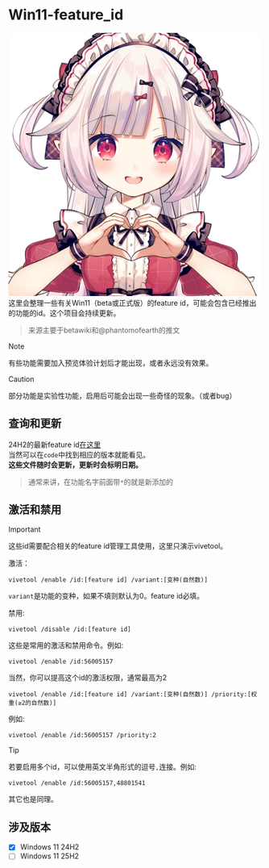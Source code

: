 # Win11-feature_id
![欢迎](image/1758386839626.png)  
这里会整理一些有关Win11（beta或正式版）的feature id，可能会包含已经推出的功能的id。这个项目会持续更新。  
> 来源主要于betawiki和@phantomofearth的推文  

> [!NOTE]
> 有些功能需要加入预览体验计划后才能出现，或者永远没有效果。

> [!CAUTION]
> 部分功能是实验性功能，启用后可能会出现一些奇怪的现象。（或者bug）

## 查询和更新
24H2的最新feature id[在这里](24H2-25H2/20250925_24H2-id.txt)  
当然可以在`code`中找到相应的版本就能看见。  
**这些文件随时会更新，更新时会标明日期。**
> 通常来讲，在功能名字前面带`*`的就是新添加的

## 激活和禁用
> [!IMPORTANT]
> 这些id需要配合相关的feature id管理工具使用，这里只演示vivetool。

激活：
```
vivetool /enable /id:[feature id] /variant:[变种(自然数)]
```
`variant`是功能的变种，如果不填则默认为0。feature id必填。

禁用:
```
vivetool /disable /id:[feature id]
```
这些是常用的激活和禁用命令。例如:
```
vivetool /enable /id:56005157
```

当然，你可以提高这个id的激活权限，通常最高为2
```
vivetool /enable /id:[feature id] /variant:[变种(自然数)] /priority:[权重(≥2的自然数)]
```
例如:
```
vivetool /enable /id:56005157 /priority:2
```
> [!TIP]
> 若要启用多个id，可以使用英文半角形式的逗号`,`连接。例如:

```
vivetool /enable /id:56005157,48801541
```

其它也是同理。
## 涉及版本
- [x] Windows 11 24H2
- [ ] Windows 11 25H2
